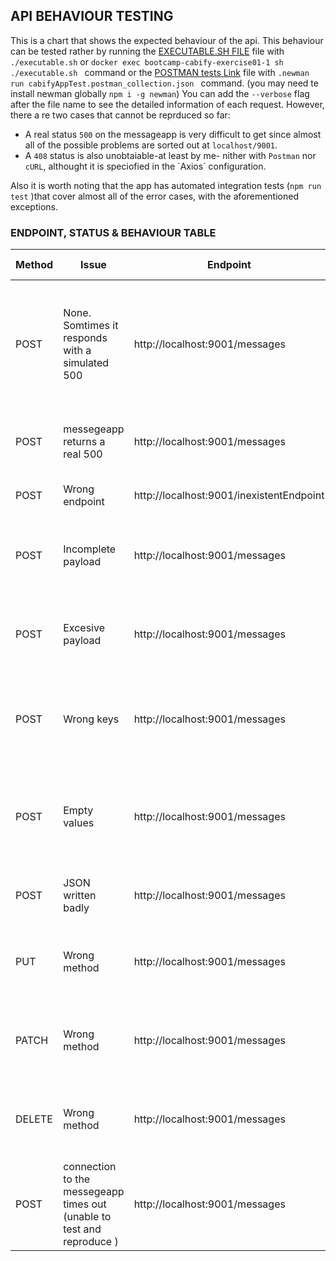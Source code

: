 
## API BEHAVIOUR TESTING

This is a chart that shows the expected behaviour of the api. This behaviour can be tested rather by running the [EXECUTABLE.SH FILE](./executable.sh) file with ``./executable.sh`` or ``docker exec bootcamp-cabify-exercise01-1 sh ./executable.sh `` command  or the [POSTMAN tests Link](./cabifyAppTest.postman_collection.json)  file with ``.newman run cabifyAppTest.postman_collection.json `` command. (you may need te install newman globally ``npm i -g newman``) You can add the `--verbose` flag after the file name to see the detailed information of each request. However, there a re two cases that cannot be reprduced so far:
* A real status `500` on the messageapp is very difficult to get since almost all of the possible problems are sorted out at `localhost/9001`. 
* A `408` status is also unobtaiable-at least by me- nither with `Postman` nor `cURL`, althought it is speciofied in the ´Axios´ configuration.

Also it is worth noting that the app has automated integration tests (`npm run test` )that cover almost all of the error cases, with the aforementioned exceptions. 

### ENDPOINT, STATUS & BEHAVIOUR TABLE

Method |Issue| Endpoint | .JSON Payload | Custom  message | Status | 
---------  | ---------  | ---------  |---------  |--------- |--------- |
POST | None. Somtimes it responds with a simulated 500|http://localhost:9001/messages | {"destination": "testDestination", "message":"testMessage"} | "OK" / "This is a \"controlled\" 500 error. This error was created to simulate a non reliable service." | 200/500
POST  | messegeapp returns a real 500|http://localhost:9001/messages |  {"destination": "testDestination", "message":"testMessage"}|"something went terrbly wrong serverwise"| 500
POST | Wrong endpoint |http://localhost:9001/inexistentEndpoint | {"destination": "testDestination", "message":"testMessage"} |"This route does not exist" | 404
POST | Incomplete payload|http://localhost:9001/messages | {"destination": "testDestination"} |"You need to provide both destination and message." | 400
POST | Excesive payload|http://localhost:9001/messages | {"destination": "testDestination", "message":"testMessage","messageAdded":"testMessageAdded"} |"You need to provide destination and message only." | 400
POST | Wrong keys |http://localhost:9001/messages | {"destinationErrr": "testDestination", "messageError":"testMessage" |"The properties can only be called destination and message." | 400
POST | Empty values |http://localhost:9001/messages | {"destination": "", "message":"" |"You need to specify both the destination and the message, they cannot be empty." | 400
POST | JSON written badly |http://localhost:9001/messages | {"destination": "testDestination" "message:"testMessage" |"Your .JSON contains an error" | 500
PUT | Wrong method |http://localhost:9001/messages | {"destination": "testDestination", "message":"testMessage" |"This method is not authorized for this endpoint" | 405
PATCH| Wrong method |http://localhost:9001/messages | {"destination": "testDestination", "message":"testMessage" |"This method is not authorized for this endpoint" | 405
DELETE  | Wrong method |http://localhost:9001/messages | none |"This method is not authorized for this endpoint" | 405
POST  | connection to the messegeapp times out (unable to test and reproduce )|http://localhost:9001/messages |  {"destination": "testDestination", "message":"testMessage"}|"Your request timed out"| 408
###
